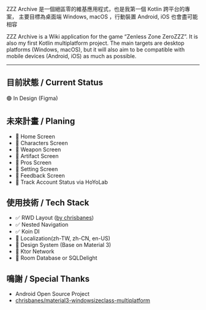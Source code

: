 ZZZ Archive 是一個絕區零的維基應用程式，也是我第一個 Kotlin 跨平台的專案，
主要目標為桌面端 Windows, macOS ，行動裝置 Android, iOS 也會盡可能相容

ZZZ Archive is a Wiki application for the game “Zenless Zone ZeroZZZ”.
It is also my first Kotlin multiplatform project. 
The main targets are desktop platforms (Windows, macOS),
but it will also aim to be compatible with mobile devices (Android, iOS) as much as possible.

---

## 目前狀態 / Current Status
🟢 In Design (Figma)

## 未來計畫 / Planing
- 🚧  Home Screen
- 🚧  Characters Screen
- 🚧  Weapon Screen
- 🚧  Artifact Screen
- 🚧  Pros Screen
- 🚧  Setting Screen
- 🚧  Feedback Screen
- 🚧  Track Account Status via HoYoLab

## 使用技術 / Tech Stack
- ✅ RWD Layout ([by chrisbanes](https://github.com/chrisbanes/material3-windowsizeclass-multiplatform))
- ✅ Nested Navigation
- ✅ Koin DI
- 🚧  Localization(zh-TW, zh-CN, en-US)
- 🚧  Design System (Base on Material 3)
- 🚧  Ktor Network
- 🚧  Room Database or SQLDelight

## 鳴謝 / Special Thanks
* Android Open Source Project
* [chrisbanes/material3-windowsizeclass-multiplatform](https://github.com/chrisbanes/material3-windowsizeclass-multiplatform)